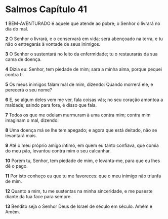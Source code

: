 # Salmos Capítulo 41

**1** 	BEM-AVENTURADO é aquele que atende ao pobre; o Senhor o livrará no dia do mal.

**2** 	O Senhor o livrará, e o conservará em vida; será abençoado na terra, e tu não o entregarás à vontade de seus inimigos.

**3** 	O Senhor o sustentará no leito da enfermidade; tu o restaurarás da sua cama de doença.

**4** 	Dizia eu: Senhor, tem piedade de mim; sara a minha alma, porque pequei contra ti.

**5** 	Os meus inimigos falam mal de mim, dizendo: Quando morrerá ele, e perecerá o seu nome?

**6** 	E, se algum deles vem me ver, fala coisas vãs; no seu coração amontoa a maldade; saindo para fora, é disso que fala.

**7** 	Todos os que me odeiam murmuram à uma contra mim; contra mim imaginam o mal, dizendo:

**8** 	Uma doença má se lhe tem apegado; e agora que está deitado, não se levantará mais.

**9** 	Até o meu próprio amigo íntimo, em quem eu tanto confiava, que comia do meu pão, levantou contra mim o seu calcanhar.

**10** 	Porém tu, Senhor, tem piedade de mim, e levanta-me, para que eu lhes dê o pago.

**11** 	Por isto conheço eu que tu me favoreces: que o meu inimigo não triunfa de mim.

**12** 	Quanto a mim, tu me sustentas na minha sinceridade, e me puseste diante da tua face para sempre.

**13** 	Bendito seja o Senhor Deus de Israel de século em século. Amém e Amém.


